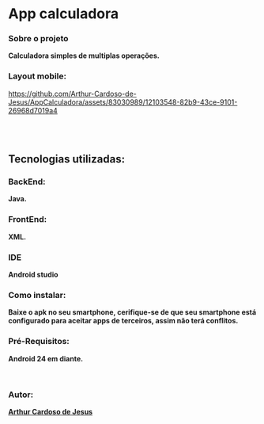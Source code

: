 # App calculadora<br>

### Sobre o projeto

**Calculadora simples de multiplas operações.**


### Layout mobile:
https://github.com/Arthur-Cardoso-de-Jesus/AppCalculadora/assets/83030989/12103548-82b9-43ce-9101-26968d7019a4


<br><br>


## Tecnologias utilizadas:

### BackEnd:
**Java.**

### FrontEnd:
**XML.**

### IDE
**Android studio**

### Como instalar:
**Baixe o apk no seu smartphone, cerifique-se de que seu smartphone está configurado para aceitar apps de terceiros, assim não terá conflitos.**

### Pré-Requisitos:
**Android 24 em diante.**

<br>

### Autor:
 <a href="https://github.com/Arthur-Cardoso-de-Jesus"> **Arthur Cardoso de Jesus** </a> 
